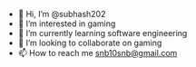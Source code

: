 - 👋 Hi, I’m @subhash202
- 👀 I’m interested in gaming
- 🌱 I’m currently learning software engineering
- 💞️ I’m looking to collaborate on gaming
- 📫 How to reach me snb10snb@gmail.com

<!---
subhash202/subhash202 is a ✨ special ✨ repository because its `README.md` (this file) appears on your GitHub profile.
You can click the Preview link to take a look at your changes.
--->
